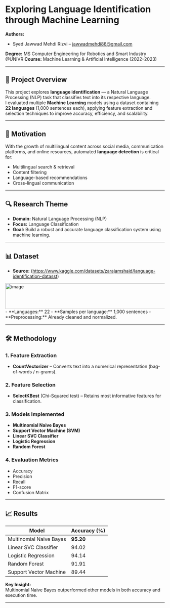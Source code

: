# Exploring Language Identification through Machine Learning

**Authors:**  
- Syed Jawwad Mehdi Rizvi – jawwadmehdi86@gmail.com 

**Degree:** MS Computer Engineering for Robotics and Smart Industry @UNIVR
**Course:** Machine Learning & Artificial Intelligence (2022–2023)  

---

## 📌 Project Overview
This project explores **language identification** — a Natural Language Processing (NLP) task that classifies text into its respective language.  
I evaluated multiple **Machine Learning** models using a dataset containing **22 languages** (1,000 sentences each), applying feature extraction and selection techniques to improve accuracy, efficiency, and scalability.

---

## 🎯 Motivation
With the growth of multilingual content across social media, communication platforms, and online resources, automated **language detection** is critical for:
- Multilingual search & retrieval
- Content filtering
- Language-based recommendations
- Cross-lingual communication

---

## 🔍 Research Theme
- **Domain:** Natural Language Processing (NLP)  
- **Focus:** Language Classification  
- **Goal:** Build a robust and accurate language classification system using machine learning.

---

## 📊 Dataset
- **Source:** (https://www.kaggle.com/datasets/zarajamshaid/language-identification-datasst)
<img width="1269" height="81" alt="image" src="https://github.com/user-attachments/assets/bbf72b71-dec5-40a1-8cbd-b80f13140447" />
- **Languages:** 22  
- **Samples per language:** 1,000 sentences  
- **Preprocessing:** Already cleaned and normalized.

---

## 🛠 Methodology

### 1. **Feature Extraction**
- **CountVectorizer** – Converts text into a numerical representation (bag-of-words / n-grams).

### 2. **Feature Selection**
- **SelectKBest** (Chi-Squared test) – Retains most informative features for classification.

### 3. **Models Implemented**
- **Multinomial Naive Bayes**
- **Support Vector Machine (SVM)**
- **Linear SVC Classifier**
- **Logistic Regression**
- **Random Forest**

### 4. **Evaluation Metrics**
- Accuracy
- Precision
- Recall
- F1-score
- Confusion Matrix

---

## 📈 Results

| Model                     | Accuracy (%) |
|---------------------------|--------------|
| Multinomial Naive Bayes   | **95.20**    |
| Linear SVC Classifier     | 94.02        |
| Logistic Regression       | 94.14        |
| Random Forest             | 91.91        |
| Support Vector Machine    | 89.44        |

**Key Insight:**  
Multinomial Naive Bayes outperformed other models in both accuracy and execution time.

---
